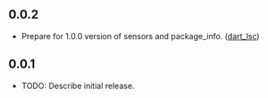 ## 0.0.2

* Prepare for 1.0.0 version of sensors and package_info. ([dart_lsc](http://github.com/amirh/dart_lsc))

## 0.0.1

* TODO: Describe initial release.
